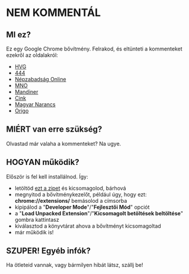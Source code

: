 # NEM KOMMENTÁL

## MI ez?

Ez egy Google Chrome bővítmény. Felrakod, és eltünteti a kommenteket ezekről az oldalakról:
* [HVG](http://hvg.hu/)
* [444](http://444.hu/)
* [Népzabadság Online](http://nol.hu)
* [MNO](http://mno.hu)
* [Mandiner](http://mandiner.hu)
* [Cink](http://cink.hu)
* [Magyar Narancs](http://mancs.hu)
* [Origo](http://www.origo.hu)

## MIÉRT van erre szükség?

Olvastad már valaha a kommenteket? Na ugye.

## HOGYAN működik?

Először is fel kell installálnod. Így:

* letöltöd [ezt a zipet](https://github.com/kunaakos/Chrome-NemKomment/archive/master.zip) és kicsomagolod, bárhová
* megnyitod a bővítménykezelőt, például úgy, hogy ezt: **chrome://extensions/** bemásolod a címsorba
* kipipálod a "**Developer Mode**"/"**Fejlesztői Mód**" opciót
* a "**Load Unpacked Extension**"/"**Kicsomagolt betöltések beltöltése**" gombra kattintasz
* kiválasztod a könyvtárat ahova a bővítményt kicsomagoltad
* már működik is!

## SZUPER! Egyéb infók?

Ha ötleteid vannak, vagy bármilyen hibát látsz, szállj be!